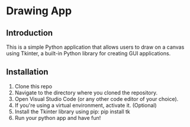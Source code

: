# Drawing App

## Introduction

This is a simple Python application that allows users to draw on a canvas using Tkinter, a built-in Python library for creating GUI applications.

## Installation

1. Clone this repo
2. Navigate to the directory where you cloned the repository.
3. Open Visual Studio Code (or any other code editor of your choice).
4. If you're using a virtual environment, activate it. (Optional)
5. Install the Tkinter library using pip: pip install tk
6. Run your python app and have fun!
